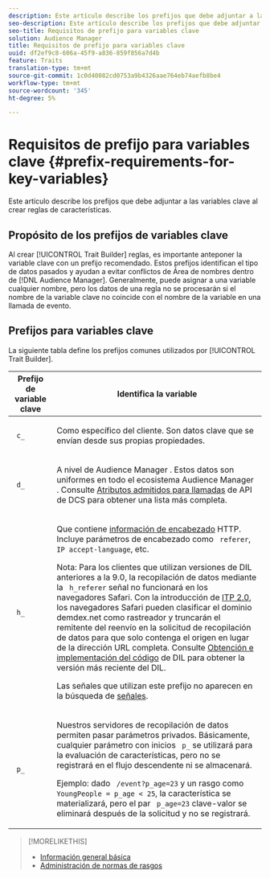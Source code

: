 ```yaml
---
description: Este artículo describe los prefijos que debe adjuntar a las variables clave al crear reglas de características.
seo-description: Este artículo describe los prefijos que debe adjuntar a las variables clave al crear reglas de características.
seo-title: Requisitos de prefijo para variables clave
solution: Audience Manager
title: Requisitos de prefijo para variables clave
uuid: df2ef9c8-606a-45f9-a836-859f856a7d4b
feature: Traits
translation-type: tm+mt
source-git-commit: 1c0d40082cd0753a9b4326aae764eb74aefb8be4
workflow-type: tm+mt
source-wordcount: '345'
ht-degree: 5%

---
```



# Requisitos de prefijo para variables clave {#prefix-requirements-for-key-variables}

Este artículo describe los prefijos que debe adjuntar a las variables clave al crear reglas de características.

<!-- r_tb_variable_prefixes.xml -->

## Propósito de los prefijos de variables clave

Al crear [!UICONTROL Trait Builder] reglas, es importante anteponer la variable clave con un prefijo recomendado. Estos prefijos identifican el tipo de datos pasados y ayudan a evitar conflictos de Área de nombres dentro de [!DNL Audience Manager]. Generalmente, puede asignar a una variable cualquier nombre, pero los datos de una regla no se procesarán si el nombre de la variable clave no coincide con el nombre de la variable en una llamada de evento.

## Prefijos para variables clave

La siguiente tabla define los prefijos comunes utilizados por [!UICONTROL Trait Builder].

<table id="table_CFEFA1DBDF904736B6EA2640B7AD26E5"> 
 <thead> 
  <tr> 
   <th colname="col1" class="entry"> Prefijo de variable clave </th> 
   <th colname="col2" class="entry"> Identifica la variable </th> 
  </tr>
 </thead>
 <tbody> 
  <tr> 
   <td colname="col1"><code> c_</code> </td> 
   <td colname="col2"> <p>Como específico del cliente. Son datos clave que se envían desde sus propias propiedades. </p> </td> 
  </tr> 
  <tr> 
   <td colname="col1"><code> d_</code> </td> 
   <td colname="col2"> <p>A nivel de <span class="keyword"> Audience Manager</span> . Estos datos son uniformes en todo el <span class="keyword"> ecosistema Audience Manager</span> . Consulte <a href="../../api/dcs-intro/dcs-api-reference/dcs-keys.md"> Atributos admitidos para llamadas</a> de API de DCS para obtener una lista más completa.</p> </td> 
  </tr>
  <tr> 
   <td colname="col1"><code> h_</code> </td> 
   <td colname="col2"> <p>Que contiene <a href="https://en.wikipedia.org/wiki/List_of_HTTP_header_fields" scope="external" format="html"> información de encabezado</a> HTTP. Incluye parámetros de encabezado como <code> referer</code>,<code> IP</code><code> accept-language</code>, etc. </p> <p> <p>Nota: Para los clientes que utilizan versiones de DIL anteriores a la 9.0, la recopilación de datos mediante la <code> h_referer</code> señal no funcionará en los navegadores Safari. Con la introducción de <a href="https://webkit.org/blog/8311/intelligent-tracking-prevention-2-0/" format="https" scope="external"> ITP 2.0</a>, los navegadores Safari pueden clasificar el dominio demdex.net como rastreador y truncarán el remitente del reenvío en la solicitud de recopilación de datos para que solo contenga el origen en lugar de la dirección URL completa. Consulte <a href="../../dil/dil-overview.md#get-implement-dil-code">Obtención e implementación del código</a> de DIL para obtener la versión más reciente del DIL.<p>Las señales que utilizan este prefijo no aparecen en la búsqueda de <a href="../data-explorer/data-explorer-signals-search/data-explorer-signals-search.md">señales</a>.</p></p> </p> </td> 
  </tr> 
  <tr> 
   <td colname="col1"><code> p_</code> </td> 
   <td colname="col2"> <p>Nuestros <span class="wintitle"> servidores</span> de recopilación de datos permiten pasar parámetros privados. Básicamente, cualquier parámetro con inicios <code> p_</code> se utilizará para la evaluación de características, pero no se registrará en el flujo descendente ni se almacenará. </p> <p>Ejemplo: dado <code> /event?p_age=23</code> y un rasgo como <code> YoungPeople = p_age &lt; 25</code>, la característica se materializará, pero el par <code> p_age=23</code> clave-valor se eliminará después de la solicitud y no se registrará. </p> </td> 
  </tr> 
 </tbody> 
</table>

>[!MORELIKETHIS]
>
>* [Información general básica](../../features/traits/create-onboarded-rule-based-traits.md)
>* [Administración de normas de rasgos](../../features/traits/manage-trait-rules.md#managing-trait-rules)

